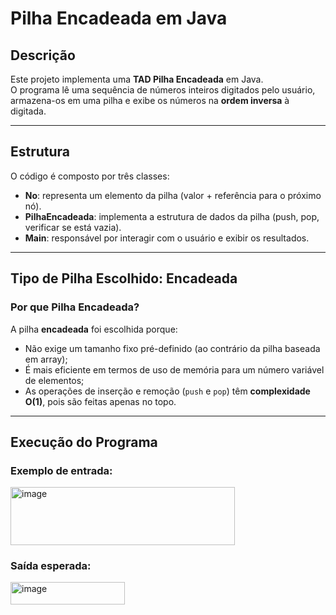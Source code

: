 # Pilha Encadeada em Java

## Descrição
Este projeto implementa uma **TAD Pilha Encadeada** em Java.  
O programa lê uma sequência de números inteiros digitados pelo usuário, armazena-os em uma pilha e exibe os números na **ordem inversa** à digitada.

---

## Estrutura
O código é composto por três classes:
- **No**: representa um elemento da pilha (valor + referência para o próximo nó).
- **PilhaEncadeada**: implementa a estrutura de dados da pilha (push, pop, verificar se está vazia).
- **Main**: responsável por interagir com o usuário e exibir os resultados.

---

## Tipo de Pilha Escolhido: Encadeada

### Por que Pilha Encadeada?
A pilha **encadeada** foi escolhida porque:
- Não exige um tamanho fixo pré-definido (ao contrário da pilha baseada em array);
- É mais eficiente em termos de uso de memória para um número variável de elementos;
- As operações de inserção e remoção (`push` e `pop`) têm **complexidade O(1)**, pois são feitas apenas no topo.

---

## Execução do Programa

### Exemplo de entrada:

<img width="359" height="93" alt="image" src="https://github.com/user-attachments/assets/f73e7f2e-ac5c-488e-aa0d-89fad43d8bc9" />

### Saída esperada:

<img width="183" height="36" alt="image" src="https://github.com/user-attachments/assets/0d6ffa74-52a5-4f9c-858f-ec5e9053935f" />

